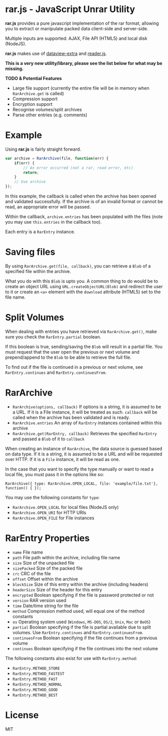 rar.js - JavaScript Unrar Utility
===

**rar.js** provides a pure javascript implementation of the rar format, allowing you to extract or manipulate packed data client-side and server-side.

Multiple inputs are supported: AJAX, File API (HTML5) and local disk (NodeJS).

**rar.js** makes use of [dataview-extra](https://github.com/43081j/dataview-extra) and [reader.js](https://github.com/43081j/reader.js).

**This is a very new utility/library, please see the list below for what may be missing.**

**TODO & Potential Features**

* Large file support (currently the entire file will be in memory when `RarArchive.get` is called)
* Compression support
* Encryption support
* Recognise volumes/split archives
* Parse other entries (e.g. comments)

Example
===

Using **rar.js** is fairly straight forward.

```javascript
var archive = RarArchive(file, function(err) {
	if(err) {
		// An error occurred (not a rar, read error, etc)
		return;
	}
	// Use archive
});
```

In this example, the callback is called when the archive has been opened and validated successfully. If the archive is of an invalid format or cannot be read, an appropriate error will be passed.

Within the callback, `archive.entries` has been populated with the files (note you may use `this.entries` in the callback too).

Each entry is a `RarEntry` instance.

Saving files
===

By using `RarArchive.get(file, callback)`, you can retrieve a `Blob` of a specified file within the archive.

What you do with this `Blob` is upto you. A common thing to do would be to create an object URL using `URL.createObjectURL(Blob)` and redirect the user to it or create an `<a>` element with the `download` attribute (HTML5) set to the file name.

Split Volumes
===

When dealing with entries you have retrieved via `RarArchive.get()`, make sure you check the `RarEntry.partial` boolean.

If this boolean is true, sending/saving the `Blob` will result in a partial file. You must request that the user open the previous or next volume and prepend/append to the `Blob` to be able to retrieve the full file.

To find out if the file is continued in a previous or next volume, see `RarEntry.continues` and `RarEntry.continuesFrom`.

RarArchive
===

* `RarArchive(options, callback)` If options is a string, it is assumed to be a URL. If it is a File instance, it will be treated as such. `callback` will be called when the archive has been validated and is ready.
* `RarArchive.entries` An array of `RarEntry` instances contained within this archive
* `RarArchive.get(RarEntry, callback)` Retrieves the specified `RarEntry` and passed a `Blob` of it to `callback`

When creating an instance of `RarArchive`, the data source is guessed based on data type. If it is a string, it is assumed to be a URL and will be requested over HTTP. If it is a `File` instance, it will be read as one.

In the case that you want to specify the type manually or want to read a local file, you must pass it in the options like so:

```
RarArchive({ type: RarArchive.OPEN_LOCAL, file: 'example/file.txt'}, function() { });
```

You may use the following constants for `type`:

* `RarArchive.OPEN_LOCAL` for local files (NodeJS only)
* `RarArchive.OPEN_URI` for HTTP URIs
* `RarArchive.OPEN_FILE` for File instances

RarEntry Properties
===

* `name` File name
* `path` File path within the archive, including file name
* `size` Size of the unpacked file
* `sizePacked` Size of the packed file
* `crc` CRC of the file
* `offset` Offset within the archive
* `blockSize` Size of this entry within the archive (including headers)
* `headerSize` Size of the header for this entry
* `encrypted` Boolean specifying if the file is password protected or not
* `version` RAR version used
* `time` Date/time string for the file
* `method` Compression method used, will equal one of the method constants
* `os` Operating system used (`Windows`, `MS-DOS`, `OS/2`, `Unix`, `Mac` or `BeOS`)
* `partial` Boolean specifying if the file is partial available due to split volumes. Use `RarEntry.continues` and `RarEntry.continuesFrom`.
* `continuesFrom` Boolean specifying if the file continues from a previous volume
* `continues` Boolean specifying if the file continues into the next volume

The following constants also exist for use with `RarEntry.method`:

* `RarEntry.METHOD_STORE`
* `RarEntry.METHOD_FASTEST`
* `RarEntry.METHOD_FAST`
* `RarEntry.METHOD_NORMAL`
* `RarEntry.METHOD_GOOD`
* `RarEntry.METHOD_BEST`

License
===

MIT
